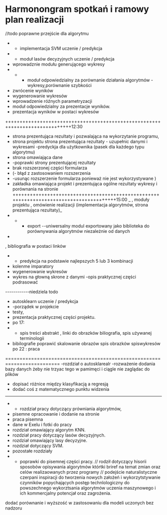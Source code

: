 # Harmonongram spotkań i ramowy plan realizacji

//todo poprawne przejście dla  algorytmu
- - implementacja SVM uczenie / predykcja
- - moduł lasów decyzyjnych uczenie / predykcja
- wprowadznie modułu generującego wykresy 
- - - moduł odpowiedzialny za porównanie działania algorytmów -wykresy,porównanie szybkości
- zwrócenie wyników
- wygenerowanie wykresów
- wprowadzenie róźnych parametryzacji
- moduł odpowiedzialny za prezentacje wyników.
- prezentacja wyników w postaci wykresów

+++++++++++++++++++++++++++++++++++++++++++++++++++++++++++++++++++++++++++++12:30
- strona prezentująca rezultaty i pozwalająca na wykorzytanie programu,
- strona projektu strona prezentująca rezultaty - uzupełnic danymi i wykresami
-predyckja dla użytkownika (pasek dla każdego typu algorytmu)
- strona omawiająca dane
- -poprawki strony prezentującej rezultaty
- brak rozszerzonej części formularza
- (- błąd z zastosowaniem rozszerzenia
- -usunąc rozszerzenie formularza ponieważ nie jest wykorzystywane )
- zakładka omawiająca projekt i prezentująca ogólne rezultaty wykresy i porównania na stronie
+++++++++++++++++++++++++++++++++++++++++++++++++++++++++++++++++++++++++++++++++++++++15:00
_  , moduły projektu , omówienie realizacji (implementacja algorytmów, strona prezentująca rezultaty)_
- - - export  --uniwersalny modul exportowany jako biblioteka do porównywania algorytmów niezależnie od danych
- 
, bibliografia w postaci linków
- - predykcja na podstawie najlepszych 5 lub 3 kombinacji 
- kolenme imparatory
- wygenerowanie wykresów
- wykres na głowną skrone z danymi
-opis praktycznej części podrasować

------------niedziela
todo
- autosklearn uczenie / predykcja
- -porządek w projekcie
- testy,
- prezentacja praktycznej części projektu.
- po 17:
- - spis treści abstrakt , linki do obrazków biliografia, spis używanej terminologii
- bibilografie poprawić
skalowanie  obrazów
 spis obrazków
spiswykresów
po 22 : praca

=========================================================================
-rozdział o autosklarealr
-rozważenie dodania bazy danych żeby nie trzyac tego w pamimęci i ciągle nie zaglądac do plików 
- dopisać różnice między klasyfikacją a regresją 
- dodać coś z matematycznego punktu widzenia 
--------------------------------------------
- - rozdział pracy dotyczący prówniania algorytmów,
- pisemne opracowanie i dodanie na stronie
- praca pisemna
-  dane w Exelu i fotki do pracy
- rozdział omawiający algorytm KNN.
- rozdział pracy dotyczący lasów decyzyjnych.
- rozdział omawiający lasy decyzyjne.
- rozdział dotyczący SVM.
- pozostałe rozdziały 
- - poprawki do pisemnej części pracy.
 // rodził dotyczący hisorii sposobów opisywania algorytmów którtki briref na temat zmian oraz celów realizaowanych przez programy 
// podejście naturalistyczne czerpani inspiracji do tworzenia nowych założeń i wykorzytstywanie czynników popychających postęp
technlologiczny do powszechnego wykorztsania algorytmów uczenia maszynowego i ich kommercjalny potencjał oraz zagrożenia.

dodać porównanie i wyższość w zastosowaniu dla modeli uczonych bez nadzoru 
